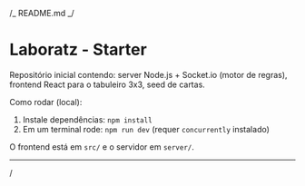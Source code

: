 /_
README.md
_/

# Laboratz - Starter

Repositório inicial contendo: server Node.js + Socket.io (motor de regras), frontend React para o tabuleiro 3x3, seed de cartas.

Como rodar (local):

1. Instale dependências: `npm install`
2. Em um terminal rode: `npm run dev` (requer `concurrently` instalado)

O frontend está em `src/` e o servidor em `server/`.

---

/
